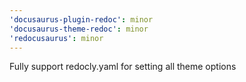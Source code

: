 ```yaml
---
'docusaurus-plugin-redoc': minor
'docusaurus-theme-redoc': minor
'redocusaurus': minor
---
```


Fully support redocly.yaml for setting all theme options
